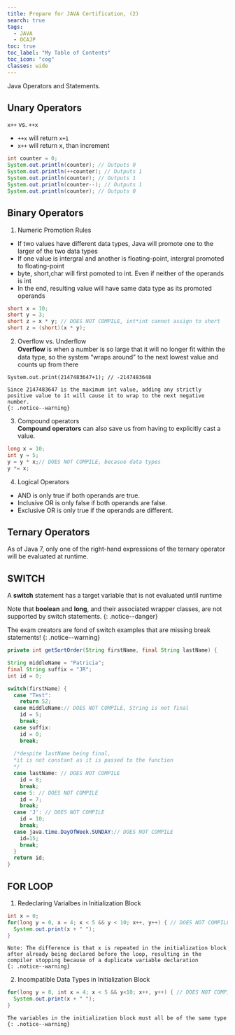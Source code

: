 ```yaml
---
title: Prepare for JAVA Certification, (2)
search: true
tags: 
  - JAVA
  - OCAJP
toc: true
toc_label: "My Table of Contents"
toc_icon: "cog"
classes: wide
---
```

Java Operators and Statements.

## Unary Operators
`x++` vs. `++x`
  - `++x` will return `x+1`
  - `x++` will return x, than increment
```java
int counter = 0; 
System.out.println(counter); // Outputs 0 
System.out.println(++counter); // Outputs 1 
System.out.println(counter); // Outputs 1 
System.out.println(counter--); // Outputs 1 
System.out.println(counter); // Outputs 0
```

## Binary Operators

1. Numeric Promotion Rules
  - If two values have different data types, Java will promote one to the larger of the two data types
  - If one value is intergral and another is floating-point, intergral promoted to floating-point
  - byte, short,char will first pomoted to int. Even if neither of the operands is int
  - In the end, resulting value will have same data type as its promoted operands
```java
short x = 10; 
short y = 3; 
short z = x * y; // DOES NOT COMPILE, int*int cannot assign to short
short z = (short)(x * y);
```
2. Overflow vs. Underflow  
**Overﬂow** is when a number is so large that it will no longer ﬁt within the data type, so the system “wraps around” to the next lowest value and counts up from there
```
System.out.print(2147483647+1); // -2147483648
```

    Since 2147483647 is the maximum int value, adding any strictly positive value to it will cause it to wrap to the next negative number.
    {: .notice--warning}

3. Compound operators  
**Compound operators** can also save us from having to explicitly cast a value.
```java
long x = 10; 
int y = 5; 
y = y * x;// DOES NOT COMPILE, becasue data types
y *= x;
```

4. Logical Operators
  - AND is only true if both operands are true.
  - Inclusive OR is only false if both operands are false.
  - Exclusive OR is only true if the operands are different.

## Ternary Operators
As of Java 7, only one of the right-hand expressions of the ternary operator will be evaluated at runtime.

## SWITCH  
A **switch** statement has a target variable that is not evaluated until runtime

Note that **boolean** and **long**, and their associated wrapper classes, are not supported by switch statements.
{: .notice--danger}

The exam creators are fond of switch examples that are missing break statements!
{: .notice--warning}

```java
private int getSortOrder(String firstName, final String lastName) {

String middleName = "Patricia"; 
final String suffix = "JR"; 
int id = 0; 

switch(firstName) {
  case "Test":
    return 52;
  case middleName:// DOES NOT COMPILE, String is not final
    id = 5; 
    break; 
  case suffix:
    id = 0; 
    break; 
    
  /*despite lastName being final, 
  *it is not constant as it is passed to the function
  */  
  case lastName: // DOES NOT COMPILE
    id = 8; 
    break; 
  case 5: // DOES NOT COMPILE 
    id = 7; 
    break; 
  case 'J': // DOES NOT COMPILE 
    id = 10; 
    break; 
  case java.time.DayOfWeek.SUNDAY:// DOES NOT COMPILE
    id=15; 
    break;
  } 
  return id;
}
```

## FOR LOOP

1. Redeclaring Varialbes in Initialization Block
  ```java
  int x = 0; 
  for(long y = 0, x = 4; x < 5 && y < 10; x++, y++) { // DOES NOT COMPILE
    System.out.print(x + " "); 
  }
  ```
  
    Note: The difference is that x is repeated in the initialization block after already being declared before the loop, resulting in the compiler stopping because of a duplicate variable declaration
    {: .notice--warning}


2. Incompatible Data Types in Initialization Block
  ```java
  for(long y = 0, int x = 4; x < 5 && y<10; x++, y++) { // DOES NOT COMPILE
    System.out.print(x + " "); 
  }
  ```
  
    The variables in the initialization block must all be of the same type
    {: .notice--warning}
